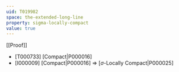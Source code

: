 ```yaml
---
uid: T019982
space: the-extended-long-line
property: sigma-locally-compact
value: true
---
```

[[Proof]]

* [T000733] [Compact|P000016]
* [I000009] [Compact|P000016] => [$\sigma$-Locally Compact|P000025]

